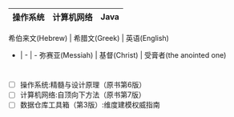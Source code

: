 
| 操作系统 | 计算机网络 | Java |
| :-: | :-: | :-: |


希伯来文(Hebrew) | 希腊文(Greek) | 英语(English)
 - | - | -
弥赛亚(Messiah) | 基督(Christ) | 受膏者(the anointed one)

# 

- [ ] 操作系统:精髓与设计原理（原书第6版）
- [ ] 计算机网络:自顶向下方法（原书第7版）
- [ ] 数据仓库工具箱（第3版）:维度建模权威指南